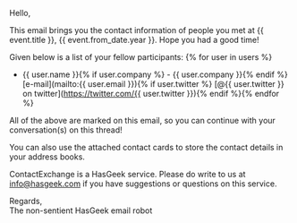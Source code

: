 Hello,

This email brings you the contact information of people you met at {{ event.title }}, {{ event.from_date.year }}.
Hope you had a good time!

Given below is a list of your fellow participants:
{% for user in users %}
* {{ user.name }}{% if user.company %} - {{ user.company }}{% endif %} [e-mail](mailto:{{ user.email }}){% if user.twitter %} [@{{ user.twitter }} on twitter](https://twitter.com/{{ user.twitter }}){% endif %}{% endfor %}

All of the above are marked on this email, so you can continue with your conversation(s) on this thread!

You can also use the attached contact cards to store the contact details in your address books.

ContactExchange is a HasGeek service. Please do write to us at info@hasgeek.com if you have suggestions or questions on this service.

Regards,  
The non-sentient HasGeek email robot